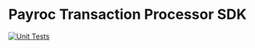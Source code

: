 # Payroc Transaction Processor SDK
[![Unit Tests](https://github.com/Oliver-Zimmerman/payroc/actions/workflows/dispatch_unit_tests.yml/badge.svg)](https://github.com/Oliver-Zimmerman/payroc/actions/workflows/dispatch_unit_tests.yml)
